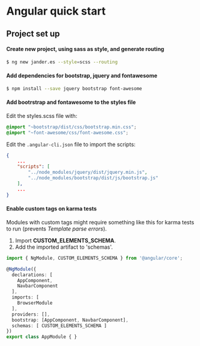 # Angular quick start

## Project set up

#### Create new project, using sass as style, and generate routing

```bash
$ ng new jander.es --style=scss --routing
```

#### Add dependencies for bootstrap, jquery and fontawesome

```bash
$ npm install --save jquery bootstrap font-awesome
```

#### Add bootrstrap and fontawesome to the styles file

Edit the styles.scss file with:

```scss
@import "~bootstrap/dist/css/bootstrap.min.css";
@import "~font-awesome/css/font-awesome.css";
```

Edit the `.angular-cli.json` file to import the scripts:

```json
{
    ...
    "scripts": [
        "../node_modules/jquery/dist/jquery.min.js",
        "../node_modules/bootstrap/dist/js/bootstrap.js"
    ],
    ...
}
```

#### Enable custom tags on karma tests

Modules with custom tags might require something like this for karma tests to run (prevents *Template parse errors*).

1. Import **CUSTOM_ELEMENTS_SCHEMA**.
2. Add the imported artifact to 'schemas'.


```typescript
import { NgModule, CUSTOM_ELEMENTS_SCHEMA } from '@angular/core';

@NgModule({
  declarations: [
    AppComponent,
    NavbarComponent
  ],
  imports: [
    BrowserModule
  ],
  providers: [],
  bootstrap: [AppComponent, NavbarComponent],
  schemas: [ CUSTOM_ELEMENTS_SCHEMA ]
})
export class AppModule { }
```
